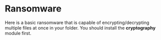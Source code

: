 # Ransomware
Here is a basic ransomware that is capable of encrypting/decrypting multiple files at once in your folder.
You should install the **cryptography** module first.
